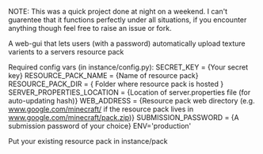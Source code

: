 NOTE: This was a quick project done at night on a weekend. I can't guarentee that it functions perfectly under all situations, if you encounter anything though feel free to raise an issue or fork.

A web-gui that lets users (with a password) automatically upload texture varients to a servers resource pack

Required config vars (in instance/config.py):
SECRET_KEY = {Your secret key}
RESOURCE_PACK_NAME = {Name of resource pack}
RESOURCE_PACK_DIR = { Folder where resource pack is hosted }
SERVER_PROPERTIES_LOCATION = {Location of server.properties file (for auto-updating hash)}
WEB_ADDRESS = {Resource pack web directory (e.g. www.google.com/minecraft/ if the resource pack lives in www.google.com/minecraft/pack.zip)}
SUBMISSION_PASSWORD = {A submission password of your choice}
ENV='production'

Put your existing resource pack in instance/pack
